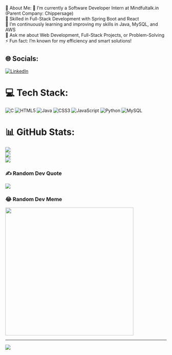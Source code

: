 💫 About Me:
🔭 I’m currently a Software Developer Intern at Mindfultalk.in (Parent Company: Chippersage)<br>💼 Skilled in Full-Stack Development with Spring Boot and React<br>🌱 I’m continuously learning and improving my skills in Java, MySQL, and AWS<br>💬 Ask me about Web Development, Full-Stack Projects, or Problem-Solving<br>⚡ Fun fact: I’m known for my efficiency and smart solutions!

## 🌐 Socials:
[![LinkedIn](https://img.shields.io/badge/LinkedIn-%230077B5.svg?logo=linkedin&logoColor=white)](https://www.linkedin.com/in/harikrishna-kuruva/) 

# 💻 Tech Stack:
![C](https://img.shields.io/badge/c-%2300599C.svg?style=for-the-badge&logo=c&logoColor=white) ![HTML5](https://img.shields.io/badge/html5-%23E34F26.svg?style=for-the-badge&logo=html5&logoColor=white) ![Java](https://img.shields.io/badge/java-%23ED8B00.svg?style=for-the-badge&logo=java&logoColor=white) ![CSS3](https://img.shields.io/badge/css3-%231572B6.svg?style=for-the-badge&logo=css3&logoColor=white) ![JavaScript](https://img.shields.io/badge/javascript-%23323330.svg?style=for-the-badge&logo=javascript&logoColor=%23F7DF1E) ![Python](https://img.shields.io/badge/python-3670A0?style=for-the-badge&logo=python&logoColor=ffdd54) ![MySQL](https://img.shields.io/badge/mysql-%2300f.svg?style=for-the-badge&logo=mysql&logoColor=white)
# 📊 GitHub Stats:
![](https://github-readme-stats.vercel.app/api?username=HariKrishna513&theme=radical&hide_border=true&include_all_commits=true&count_private=true)<br/>
![](https://github-readme-streak-stats.herokuapp.com/?user=HariKrishna513&theme=radical&hide_border=true)<br/>
![](https://github-readme-stats.vercel.app/api/top-langs/?username=HariKrishna513&theme=radical&hide_border=true&include_all_commits=true&count_private=true&layout=compact)

### ✍️ Random Dev Quote
![](https://quotes-github-readme.vercel.app/api?type=horizontal&theme=radical)

### 😂 Random Dev Meme
<img src='https://randommeme-five.vercel.app/' style="height: 400px;"/>

---
[![](https://visitcount.itsvg.in/api?id=HariKrishna513&icon=0&color=0)](https://visitcount.itsvg.in)

<!-- Proudly created with GPRM ( https://gprm.itsvg.in ) -->
